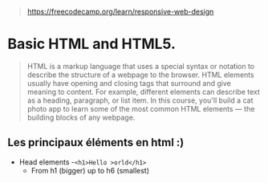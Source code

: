 > https://freecodecamp.org/learn/responsive-web-design 

# Basic HTML and HTML5.
> HTML is a markup language that uses a special syntax or notation to describe the structure of a webpage to the browser. HTML elements usually have opening and closing tags that surround and give meaning to content. For example, different elements can describe text as a heading, paragraph, or list item.
In this course, you'll build a cat photo app to learn some of the most common HTML elements — the building blocks of any webpage.

## Les principaux éléments en html :)

- Head elements
  -`<h1>Hello >orld</h1>`
  - From h1 (bigger) up to h6 (smallest)

  
